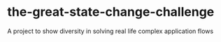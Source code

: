 # the-great-state-change-challenge
A project to show diversity in solving real life complex application flows
